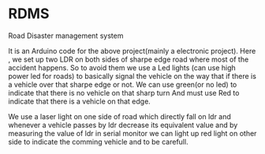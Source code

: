 # RDMS
Road Disaster management system

It is an Arduino code for the above project(mainly a electronic project).
Here , we set up two LDR on both sides of sharpe edge road 
where most of the accident happens.
 So to avoid them we use a Led lights (can use high power led for roads)
to basically signal the vehicle on the way that if there is a vehicle over that sharpe edge or not.
We can use green(or no led) to indicate that there is no vehicle on that sharp turn 
And must use Red to indicate that there is a vehicle on that edge.

We use a laser light on one side of road which directly fall on ldr and whenever a vehicle passes by ldr decrease its equivalent value
and by measuring the value of ldr in serial monitor we can light up red light on other side to indicate the comming vehicle and to be carefull.

